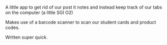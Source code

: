 A little app to get rid of our post it notes and instead keep track of our tabs on the computer (a little SGI O2)

Makes use of a barcode scanner to scan our student cards and product codes.

Written super quick.

